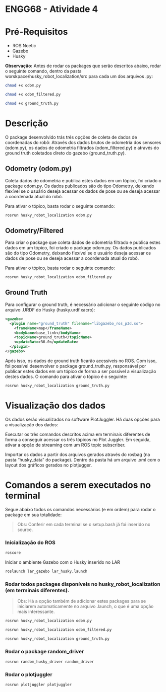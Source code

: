# ENGG68 - Atividade 4


# Pré-Requisitos

- ROS Noetic
- Gazebo
- Husky

**Observação:** Antes de rodar os packages que serão descritos abaixo, rodar o seguinte comando, dentro da pasta worskpace/husky_robot_localization/src para cada um dos arquivos .py:

```bash
chmod +x odom.py
```

```bash
chmod +x odom_filtered.py
```

```bash
chmod +x ground_truth.py
```

# Descrição

O package desenvolvido trás três opções de coleta de dados de coordenadas do robô: Através dos dados brutos de odometria dos sensores (odom.py), os dados de odometria filtrados (odom_filtered.py) e através do ground truth coletados direto do gazebo (ground_truth.py). 

## Odometry (odom.py)

Coleta dados de odometria e publica estes dados em um tópico, foi criado o package odom.py. Os dados publicados são do tipo Odometry, deixando flexível se o usuário deseja acessar os dados de pose ou se deseja acessar a coordenada atual do robô. 

Para ativar o tópico, basta rodar o seguinte comando:

```bash
rosrun husky_robot_localization odom.py
```

## Odometry/Filtered

Para criar o package que coleta dados de odometria filtrado e publica estes dados em um tópico, foi criado o package odom.py. Os dados publicados são do tipo Odometry, deixando flexível se o usuário deseja acessar os dados de pose ou se deseja acessar a coordenada atual do robô. 

Para ativar o tópico, basta rodar o seguinte comando:

```bash
rosrun husky_robot_localization odom_filtered.py
```

## Ground Truth

Para configurar o ground truth, é necessário adicionar o seguinte código no arquivo .URDF do Husky (husky.urdf.xacro):

```xml
<gazebo>
  <plugin name="ground_truth" filename="libgazebo_ros_p3d.so">
    <frameName>map</frameName>
    <bodyName>base_link</bodyName>
    <topicName>ground_truth</topicName>
    <updateRate>30.0</updateRate>
  </plugin>
</gazebo>
```

Após isso, os dados de ground truth ficarão acessíveis no ROS. Com isso, foi possível desenvolver o package ground_truth.py, responsável por publicar estes dados em um tópico de forma a ser possível a visualização destes dados. O comando para ativar o tópico é o seguinte:

```bash
rosrun husky_robot_localization ground_truth.py
```

# Visualização dos dados

Os dados serão visualizados no software PlotJuggler. Há duas opções para a visualização dos dados:

Executar  os três comandos descritos acima em terminais diferentes de forma a conseguir acessar os três tópicos no Plot Juggler. Em seguida, ativar a opção de streaming com um ROS topic subscriber.

Importar os dados a partir dos arquivos gerados através do rosbag (na pasta “husky_data” do package). Dentro da pasta há um arquivo .xml com o layout dos gráficos gerados no plotjugger.

# Comandos a serem executados no terminal

Segue abaixo todos os comandos necessários (e em ordem) para rodar o package em sua totalidade:

> Obs: Conferir em cada terminal se o setup.bash já foi inserido no source.
> 

### Inicialização do ROS

```bash
roscore
```

Iniciar o ambiente Gazebo com o Husky inserido no LAR

```bash
roslaunch lar_gazebo lar_husky.launch
```

### Rodar todos packages disponíveis no husky_robot_localization (em terminais diferentes).

> Obs: Há a opção também de adicionar estes packages para se iniciarem automaticamente no arquivo .launch, o que é uma opção mais interessante.
> 

```bash
rosrun husky_robot_localization odom.py
```

```bash
rosrun husky_robot_localization odom_filtered.py
```

```bash
rosrun husky_robot_localization ground_truth.py
```

### Rodar o package random_driver

```bash
rosrun random_husky_driver random_driver
```

### Rodar o plotjuggler

```bash
rosrun plotjuggler plotjuggler
```

